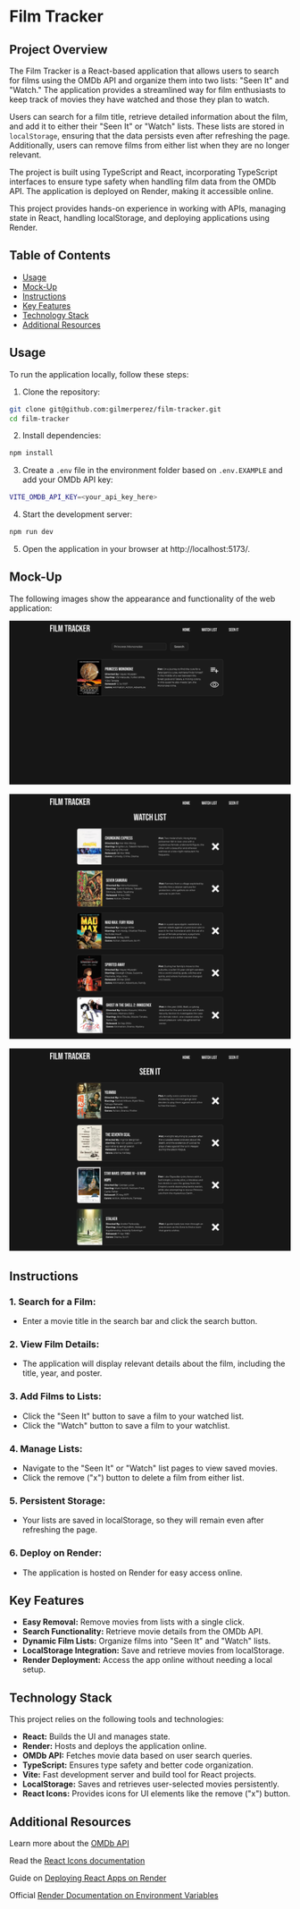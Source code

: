 # Film Tracker

## Project Overview

The Film Tracker is a React-based application that allows users to search for films using the OMDb API and organize them into two lists: "Seen It" and "Watch." The application provides a streamlined way for film enthusiasts to keep track of movies they have watched and those they plan to watch.

Users can search for a film title, retrieve detailed information about the film, and add it to either their "Seen It" or "Watch" lists. These lists are stored in `localStorage`, ensuring that the data persists even after refreshing the page. Additionally, users can remove films from either list when they are no longer relevant.

The project is built using TypeScript and React, incorporating TypeScript interfaces to ensure type safety when handling film data from the OMDb API. The application is deployed on Render, making it accessible online.

This project provides hands-on experience in working with APIs, managing state in React, handling localStorage, and deploying applications using Render.

## Table of Contents

- [Usage](#usage)
- [Mock-Up](#mock-up)
- [Instructions](#instructions)
- [Key Features](#key-features)
- [Technology Stack](#technology-stack)
- [Additional Resources](#additional-resources)

## Usage

To run the application locally, follow these steps:

1. Clone the repository:
```bash
git clone git@github.com:gilmerperez/film-tracker.git
cd film-tracker
```

2. Install dependencies:
```bash
npm install
```

3. Create a `.env` file in the environment folder based on `.env.EXAMPLE` and add your OMDb API key:
```bash
VITE_OMDB_API_KEY=<your_api_key_here>
```

4. Start the development server:
```bash
npm run dev
```

5. Open the application in your browser at http://localhost:5173/.

## Mock-Up

The following images show the appearance and functionality of the web application:

![The film tracker Home page displays an input field with a search button that allows the user to search for a film and see the information for that film if it is returned](./images/13-01-film_tracker_homepage.png)

![The film-tracker Watch List page displays rows of films the user has saved to their watch list in localStorage, with the option to remove a film from the list.](./images/13-02-film_tracker_watchlist.png)

![The film-tracker "Seen It" list page displays rows of films the user has already seen stored in localStorage, with the option to remove a film from the list.](./images/13-03-film_tracker_seenit.png)

## Instructions

### 1. **Search for a Film:**
- Enter a movie title in the search bar and click the search button.

### 2. **View Film Details:**
- The application will display relevant details about the film, including the title, year, and poster.

### 3. **Add Films to Lists:**
- Click the "Seen It" button to save a film to your watched list.
- Click the "Watch" button to save a film to your watchlist.

### 4. **Manage Lists:**
- Navigate to the "Seen It" or "Watch" list pages to view saved movies.
- Click the remove ("x") button to delete a film from either list.

### 5. **Persistent Storage:**
- Your lists are saved in localStorage, so they will remain even after refreshing the page.

### 6. **Deploy on Render:**
- The application is hosted on Render for easy access online.

## Key Features

* **Easy Removal:** Remove movies from lists with a single click.
* **Search Functionality:** Retrieve movie details from the OMDb API.
* **Dynamic Film Lists:** Organize films into "Seen It" and "Watch" lists.
* **LocalStorage Integration:** Save and retrieve movies from localStorage.
* **Render Deployment:** Access the app online without needing a local setup.

## Technology Stack

This project relies on the following tools and technologies:
* **React:** Builds the UI and manages state.
* **Render:** Hosts and deploys the application online.
* **OMDb API:** Fetches movie data based on user search queries.
* **TypeScript:** Ensures type safety and better code organization.
* **Vite:** Fast development server and build tool for React projects.
* **LocalStorage:** Saves and retrieves user-selected movies persistently.
* **React Icons:** Provides icons for UI elements like the remove ("x") button.

## Additional Resources

Learn more about the [OMDb API](https://www.omdbapi.com/)

Read the [React Icons documentation](https://react-icons.github.io/react-icons/)

Guide on [Deploying React Apps on Render](https://coding-boot-camp.github.io/full-stack/render/render-deployment-guide)

Official [Render Documentation on Environment Variables](https://docs.render.com/configure-environment-variables)
